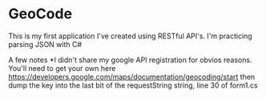 # GeoCode
This is my first application I've created using RESTful API's. I'm practicing parsing JSON with C#

A few notes
*I didn't share my google API registration for obvios reasons. You'll need to get your own here https://developers.google.com/maps/documentation/geocoding/start then dump the key into the last bit of the requestString string, line 30 of form1.cs
